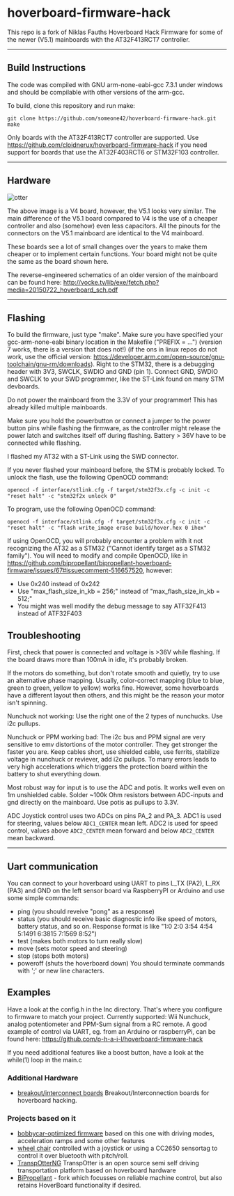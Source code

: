 # hoverboard-firmware-hack

This repo is a fork of Niklas Fauths Hoverboard Hack Firmware for some of the newer (V5.1) mainboards with the AT32F413RCT7 controller.

---

## Build Instructions

The code was compiled with GNU arm-none-eabi-gcc 7.3.1 under windows and should be compilable with other versions of the arm-gcc.

To build, clone this repository and run make:

    git clone https://github.com/someone42/hoverboard-firmware-hack.git
    make

Only boards with the AT32F413RCT7 controller are supported. Use https://github.com/cloidnerux/hoverboard-firmware-hack if you need support for boards that use the AT32F403RCT6 or STM32F103 controller.

---

## Hardware
![otter](https://raw.githubusercontent.com/cloidnerux/hoverboard-firmware-hack/master/pinout.png)

The above image is a V4 board, however, the V5.1 looks very similar. The main difference of the V5.1 board compared to V4 is the use of a cheaper controller and also
(somehow) even less capacitors. All the pinouts for the connectors on the V5.1 mainboard are identical to the V4 mainboard.

These boards see a lot of small changes over the years to make them cheaper or to implement certain functions. Your board
might not be quite the same as the board shown here.

The reverse-engineered schematics of an older version of the mainboard can be found here:
http://vocke.tv/lib/exe/fetch.php?media=20150722_hoverboard_sch.pdf

---

## Flashing
To build the firmware, just type "make". Make sure you have specified your gcc-arm-none-eabi binary location in the Makefile ("PREFIX = ...") (version 7 works, there is a version that does not!) (if the ons in linux repos do not work, use the official version: https://developer.arm.com/open-source/gnu-toolchain/gnu-rm/downloads). Right to the STM32, there is a debugging header with 3V3, SWCLK, SWDIO and GND (pin 1). Connect GND, SWDIO and SWCLK to your SWD programmer, like the ST-Link found on many STM devboards.

Do not power the mainboard from the 3.3V of your programmer! This has already killed multiple mainboards.

Make sure you hold the powerbutton or connect a jumper to the power button pins while flashing the firmware, as the controller might release the power latch and switches itself off during flashing. Battery > 36V have to be connected while flashing.

I flashed my AT32 with a ST-Link using the SWD connector.

If you never flashed your mainboard before, the STM is probably locked. To unlock the flash, use the following OpenOCD command:
```
openocd -f interface/stlink.cfg -f target/stm32f3x.cfg -c init -c "reset halt" -c "stm32f2x unlock 0"
```

To program, use the following OpenOCD command:
```
openocd -f interface/stlink.cfg -f target/stm32f3x.cfg -c init -c "reset halt" -c "flash write_image erase build/hover.hex 0 ihex"
```

If using OpenOCD, you will probably encounter a problem with it not recognizing the AT32 as a STM32 ("Cannot identify target as a STM32 family"). You will need to modify and compile OpenOCD, like in https://github.com/bipropellant/bipropellant-hoverboard-firmware/issues/67#issuecomment-516657520, however:
- Use 0x240 instead of 0x242
- Use "max_flash_size_in_kb = 256;" instead of "max_flash_size_in_kb = 512;"
- You might was well modify the debug message to say ATF32F413 instead of ATF32F403

## Troubleshooting
First, check that power is connected and voltage is >36V while flashing.
If the board draws more than 100mA in idle, it's probably broken.

If the motors do something, but don't rotate smooth and quietly, try to use an alternative phase mapping. Usually, color-correct mapping (blue to blue, green to green, yellow to yellow) works fine. However, some hoverboards have a different layout then others, and this might be the reason your motor isn't spinning.

Nunchuck not working: Use the right one of the 2 types of nunchucks. Use i2c pullups.

Nunchuck or PPM working bad: The i2c bus and PPM signal are very sensitive to emv distortions of the motor controller. They get stronger the faster you are. Keep cables short, use shielded cable, use ferrits, stabilize voltage in nunchuck or reviever, add i2c pullups. To many errors leads to very high accelerations which triggers the protection board within the battery to shut everything down.

Most robust way for input is to use the ADC and potis. It works well even on 1m unshielded cable. Solder ~100k Ohm resistors between ADC-inputs and gnd directly on the mainboard. Use potis as pullups to 3.3V.

ADC Joystick control uses two ADCs on pins PA_2 and PA_3. ADC1 is used for steering, values below `ADC1_CENTER` mean left. ADC2 is used for speed control, values above `ADC2_CENTER` mean forward and below `ADC2_CENTER` mean backward.

---

## Uart communication

You can connect to your hoverboard using UART to pins L_TX (PA2), L_RX (PA3) and GND on the left sensor board via RaspberryPI or Arduino and use some simple commands:
* ping (you should reveive "pong" as a response)
* status (you should receive basic diagnostic info like speed of motors, battery status, and so on. Response format is like "1:0 2:0 3:54 4:54 5:1491 6:3815 7:1569 8:52")
* test (makes both motors to turn really slow)
* move <steer> <speed> (sets motor speed and steering)
* stop (stops both motors)
* poweroff (shuts the hoverboard down)
You should terminate commands with ';' or new line characters.

## Examples

Have a look at the config.h in the Inc directory. That's where you configure to firmware to match your project.
Currently supported: Wii Nunchuck, analog potentiometer and PPM-Sum signal from a RC remote.
A good example of control via UART, eg. from an Arduino or raspberryPi, can be found here:
https://github.com/p-h-a-i-l/hoverboard-firmware-hack

If you need additional features like a boost button, have a look at the while(1) loop in the main.c

### Additional Hardware

* [breakout/interconnect boards](https://github.com/Jan--Henrik/hoverboard-breakout)  Breakout/Interconnection boards for hoverboard hacking.

### Projects based on it
* [bobbycar-optimized firmware](https://github.com/larsmm/hoverboard-firmware-hack-bbcar)  based on this one with driving modes, acceleration ramps and some other features
* [wheel chair](https://github.com/Lahorde/steer_speed_ctrl) controlled with a joystick or using a CC2650 sensortag to control it over  bluetooth with pitch/roll.
* [TranspOtterNG](https://github.com/Jan--Henrik/transpOtterNG) TranspOtter is an open source semi self driving transportation platform based on hoverboard hardware
* [BiPropellant](https://github.com/bipropellant) - fork which focusses on reliable machine control, but also retains HoverBoard functionality if desired.

